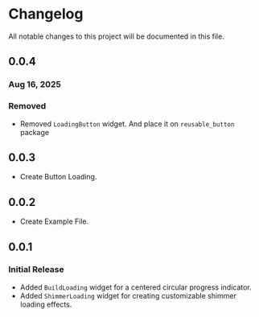 # Changelog

All notable changes to this project will be documented in this file.

## 0.0.4

### Aug 16, 2025

### Removed

- Removed `LoadingButton` widget. And place it on `reusable_button` package 

## 0.0.3

- Create Button Loading.

## 0.0.2

- Create Example File.


## 0.0.1

### Initial Release

- Added `BuildLoading` widget for a centered circular progress indicator.
- Added `ShimmerLoading` widget for creating customizable shimmer loading effects.
